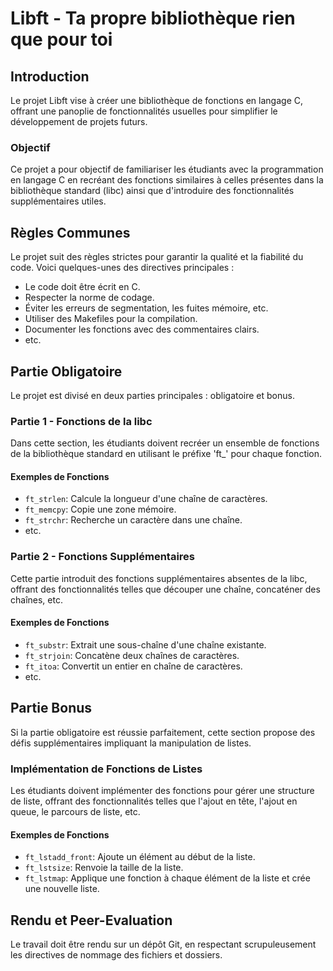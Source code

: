 # Libft - Ta propre bibliothèque rien que pour toi

## Introduction
Le projet Libft vise à créer une bibliothèque de fonctions en langage C, offrant une panoplie de fonctionnalités usuelles pour simplifier le développement de projets futurs.

### Objectif
Ce projet a pour objectif de familiariser les étudiants avec la programmation en langage C en recréant des fonctions similaires à celles présentes dans la bibliothèque standard (libc) ainsi que d'introduire des fonctionnalités supplémentaires utiles.

## Règles Communes
Le projet suit des règles strictes pour garantir la qualité et la fiabilité du code. Voici quelques-unes des directives principales :
- Le code doit être écrit en C.
- Respecter la norme de codage.
- Éviter les erreurs de segmentation, les fuites mémoire, etc.
- Utiliser des Makefiles pour la compilation.
- Documenter les fonctions avec des commentaires clairs.
- etc.

## Partie Obligatoire
Le projet est divisé en deux parties principales : obligatoire et bonus.

### Partie 1 - Fonctions de la libc
Dans cette section, les étudiants doivent recréer un ensemble de fonctions de la bibliothèque standard en utilisant le préfixe 'ft_' pour chaque fonction.

#### Exemples de Fonctions
- `ft_strlen`: Calcule la longueur d'une chaîne de caractères.
- `ft_memcpy`: Copie une zone mémoire.
- `ft_strchr`: Recherche un caractère dans une chaîne.
- etc.

### Partie 2 - Fonctions Supplémentaires
Cette partie introduit des fonctions supplémentaires absentes de la libc, offrant des fonctionnalités telles que découper une chaîne, concaténer des chaînes, etc.

#### Exemples de Fonctions
- `ft_substr`: Extrait une sous-chaîne d'une chaîne existante.
- `ft_strjoin`: Concatène deux chaînes de caractères.
- `ft_itoa`: Convertit un entier en chaîne de caractères.
- etc.

## Partie Bonus
Si la partie obligatoire est réussie parfaitement, cette section propose des défis supplémentaires impliquant la manipulation de listes.

### Implémentation de Fonctions de Listes
Les étudiants doivent implémenter des fonctions pour gérer une structure de liste, offrant des fonctionnalités telles que l'ajout en tête, l'ajout en queue, le parcours de liste, etc.

#### Exemples de Fonctions
- `ft_lstadd_front`: Ajoute un élément au début de la liste.
- `ft_lstsize`: Renvoie la taille de la liste.
- `ft_lstmap`: Applique une fonction à chaque élément de la liste et crée une nouvelle liste.

## Rendu et Peer-Evaluation
Le travail doit être rendu sur un dépôt Git, en respectant scrupuleusement les directives de nommage des fichiers et dossiers.
